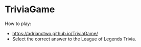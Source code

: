 # TriviaGame

How to play:
- https://adrianctwo.github.io/TriviaGame/
- Select the correct answer to the League of Legends Trivia.
